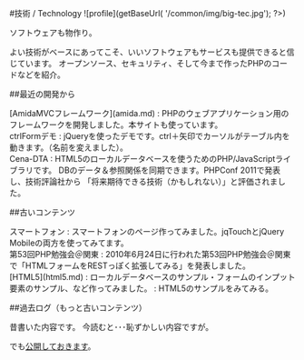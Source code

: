 #技術 / Technology ![profile](<?php echo $_ctrl->getBaseUrl( '/common/img/big-tec.jpg'); ?>)

ソフトウェアも物作り。

よい技術がベースにあってこそ、いいソフトウェアもサービスも提供できると信じています。
オープンソース、セキュリティ、そして今まで作ったPHPのコードなどを紹介。

##最近の開発から

<div class="dtBox span4" markdown="1">
[AmidaMVCフレームワーク](amida.md)
: PHPのウェブアプリケーション用のフレームワークを開発しました。本サイトも使っています。
</div>

<div class="dtBox span4" markdown="1">
ctrlFormデモ
: jQueryを使ったデモです。ctrl＋矢印でカーソルがテーブル内を動きます。（名前を変えました）。
</div>

<div class="dtBox span8" markdown="1">
Cena-DTA
: HTML5のローカルデータベースを使うためのPHP/JavaScriptライブラリです。
DBのデータ＆参照関係を同期できます。PHPConf 2011で発表し、技術評論社から
「将来期待できる技術（かもしれない）」と評価されました。</div>

##古いコンテンツ

<div class="dtBox span4" markdown="1">
スマートフォン
: スマートフォンのページ作ってみました。jqTouchとjQuery Mobileの両方を使ってみてます。
</div>

<div class="dtBox span4" markdown="1">
第53回PHP勉強会＠関東
: 2010年6月24日に行われた第53回PHP勉強会＠関東で「HTMLフォームをRESTっぽく拡張してみる」を発表しました。
</div>

<div class="dtBox span4" markdown="1">
[HTML5](html5.md)
: ローカルデータベースのサンプル・フォームのインプット要素のサンプル、など作ってみました。
: HTML5のサンプルをみてみる。
</div>



##過去ログ（もっと古いコンテンツ）

昔書いた内容です。
今読むと･･･恥ずかしい内容ですが。

でも[公開しておきます](old.md)。

